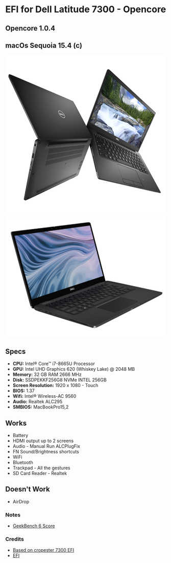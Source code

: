 # EFI for Dell Latitude 7300 - Opencore

## Opencore 1.0.4

## macOs Sequoia 15.4 (c)

![image](7300_2.png)
![image](7300.png)

## Specs

- **CPU:** Intel® Core™ i7-8665U Processor
- **GPU:** Intel UHD Graphics 620 (Whiskey Lake) @ 2048 MB
- **Memory:** 32 GB RAM 2666 MHz
- **Disk:** SSDPEKKF256G8 NVMe INTEL 256GB
- **Screen Resolution:** 1920 x 1080 - Touch 
- **BIOS:** 1.37
- **Wifi:** Intel® Wireless-AC 9560
- **Audio:** Realtek ALC295
- **SMBIOS:** MacBookPro15,2

## Works

- Battery
- HDMI output up to 2 screens
- Audio - Manual Run ALCPlugFix
- FN Sound/Brightness shortcuts
- WiFi
- Bluetooth
- Trackpad - All the gestures
- SD Card Reader - Realtek

## Doesn't Work

* AirDrop

### Notes

* [GeekBench 6 Score](https://browser.geekbench.com/v6/cpu/4099903)

### Credits

* [Based on cropester 7300 EFI](https://osxlatitude.com/forums/topic/18195-dell-latitude-7300-bad-audio-with-alc295-alc3254/)
* [EFI](https://mega.nz/file/OQIXBJib#aBZ-m8NzIPAEOjHF5g3QRzad9SzBQJkj0FM21iumteg)
